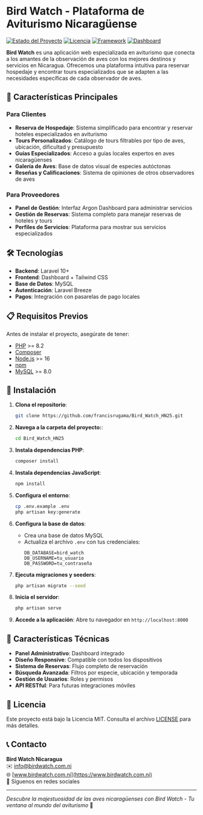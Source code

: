 # Bird Watch - Plataforma de Aviturismo Nicaragüense

[![Estado del Proyecto](https://img.shields.io/badge/estado-en_desarrollo-yellow.svg)](https://github.com/tuusuario/bird-watch)
[![Licencia](https://img.shields.io/badge/licencia-MIT-blue.svg)](https://opensource.org/licenses/MIT)
[![Framework](https://img.shields.io/badge/framework-Laravel-red.svg)](https://laravel.com)
[![Dashboard](https://img.shields.io/badge/dashboard-Argon-success.svg)](https://www.creative-tim.com/product/argon-dashboard)

**Bird Watch** es una aplicación web especializada en aviturismo que conecta a los amantes de la observación de aves con los mejores destinos y servicios en Nicaragua. Ofrecemos una plataforma intuitiva para reservar hospedaje y encontrar tours especializados que se adapten a las necesidades específicas de cada observador de aves.

## 🦜 Características Principales

### Para Clientes
- **Reserva de Hospedaje**: Sistema simplificado para encontrar y reservar hoteles especializados en aviturismo
- **Tours Personalizados**: Catálogo de tours filtrables por tipo de aves, ubicación, dificultad y presupuesto
- **Guías Especializados**: Acceso a guías locales expertos en aves nicaragüenses
- **Galería de Aves**: Base de datos visual de especies autóctonas
- **Reseñas y Calificaciones**: Sistema de opiniones de otros observadores de aves

### Para Proveedores
- **Panel de Gestión**: Interfaz Argon Dashboard para administrar servicios
- **Gestión de Reservas**: Sistema completo para manejar reservas de hoteles y tours
- **Perfiles de Servicios**: Plataforma para mostrar sus servicios especializados

## 🛠️ Tecnologías

- **Backend**: Laravel 10+
- **Frontend**: Dashboard + Tailwind CSS
- **Base de Datos**: MySQL
- **Autenticación**: Laravel Breeze
- **Pagos**: Integración con pasarelas de pago locales

## 📋 Requisitos Previos

Antes de instalar el proyecto, asegúrate de tener:

- [PHP](https://www.php.net/) >= 8.2
- [Composer](https://getcomposer.org/)
- [Node.js](https://nodejs.org/) >= 16
- [npm](https://www.npmjs.com/)
- [MySQL](https://www.mysql.com/) >= 8.0

## 🚀 Instalación

1. **Clona el repositorio**:
   ```bash
   git clone https://github.com/francisrugama/Bird_Watch_HN25.git
   ```

2. **Navega a la carpeta del proyecto:**:
   ```bash
   cd Bird_Watch_HN25
   ```

3. **Instala dependencias PHP**:
   ```bash
   composer install
   ```

4. **Instala dependencias JavaScript**:
   ```bash
   npm install 
   ```

5. **Configura el entorno**:
   ```bash
   cp .env.example .env
   php artisan key:generate
   ```

6. **Configura la base de datos**:
   - Crea una base de datos MySQL
   - Actualiza el archivo `.env` con tus credenciales:
     ```env
     DB_DATABASE=bird_watch
     DB_USERNAME=tu_usuario
     DB_PASSWORD=tu_contraseña
     ```

7. **Ejecuta migraciones y seeders**:
   ```bash
   php artisan migrate --seed
   ```

8. **Inicia el servidor**:
   ```bash
   php artisan serve
   ```

9. **Accede a la aplicación**:
   Abre tu navegador en `http://localhost:8000`


## 🌟 Características Técnicas

- **Panel Administrativo**: Dashboard integrado
- **Diseño Responsive**: Compatible con todos los dispositivos
- **Sistema de Reservas**: Flujo completo de reservación
- **Búsqueda Avanzada**: Filtros por especie, ubicación y temporada
- **Gestión de Usuarios**: Roles y permisos
- **API RESTful**: Para futuras integraciones móviles


## 📄 Licencia

Este proyecto está bajo la Licencia MIT. Consulta el archivo [LICENSE](LICENSE) para más detalles.

## 📞 Contacto

**Bird Watch Nicaragua**  
✉️ info@birdwatch.com.ni  
🌐 [www.birdwatch.com.ni](https://www.birdwatch.com.ni)  
📱 Síguenos en redes sociales

---

*Descubre la majestuosidad de las aves nicaragüenses con Bird Watch - Tu ventana al mundo del aviturismo* 🦜
